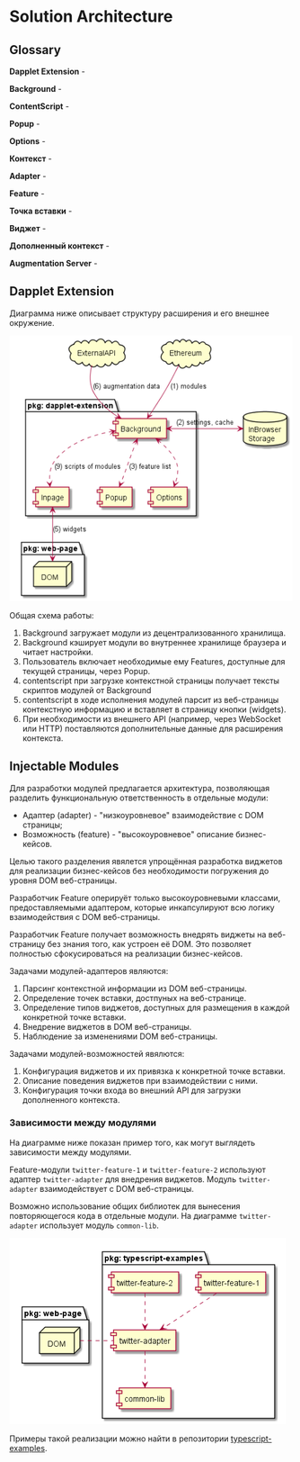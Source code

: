 # Solution Architecture

## Glossary

**Dapplet Extension** - 

**Background** - 

**ContentScript** - 

**Popup** - 

**Options** -

**Контекст** - 

**Adapter** -

**Feature** - 

**Точка вставки** - 

**Виджет** - 

**Дополненный контекст** - 

**Augmentation Server** -

## Dapplet Extension

Диаграмма ниже описывает структуру расширения и его внешнее окружение.

![](images/dapplet-extension.png)

Общая схема работы:

1. Background загружает модули из децентрализованного хранилища.
2. Background кэширует модули во внутреннее хранилище браузера и читает настройки.
3. Пользователь включает необходимые ему Features, доступные для текущей страницы, через Popup.
4. contentscript при загрузке контекстной страницы получает тексты скриптов модулей от Background
5. contentscript в ходе исполнения модулей парсит из веб-страницы контекстную информацию и вставляет в страницу кнопки (widgets).
6. При необходимости из внешнего API (например, через WebSocket или HTTP) поставляются дополнительные данные для расширения контекста.

## Injectable Modules

Для разработки модулей предлагается архитектура, позволяющая разделить функциональную ответственность в отдельные модули:

* Адаптер (adapter) - "низкоуровневое" взаимодействие с DOM страницы;
* Возможность (feature) - "высокоуровневое" описание бизнес-кейсов.

Целью такого разделения явялется упрощённая разработка виджетов для реализации бизнес-кейсов без необходимости погружения до уровня DOM веб-страницы. 

Разработчик Feature оперируёт только высокоуровневыми классами, предоставляемыми адаптером, которые инкапсулируют всю логику взаимодействия с DOM веб-страницы. 

Разработчик Feature получает возможность внедрять виджеты на веб-страницу без знания того, как устроен её DOM. Это позволяет полностью сфокусироваться на реализации бизнес-кейсов.

Задачами модулей-адаптеров являются:

1. Парсинг контекстной информации из DOM веб-страницы.
2. Определение точек вставки, достпуных на веб-странице.
3. Определение типов виджетов, доступных для размещения в каждой конкретной точке вставки.
4. Внедрение виджетов в DOM веб-страницы.
5. Наблюдение за изменениями DOM веб-страницы.

Задачами модулей-возможностей явялются:

1. Конфигурация виджетов и их привязка к конкретной точке вставки.
2. Описание поведения виджетов при взаимодействии с ними.
3. Конфигурация точки входа во внешний API для загрузки дополненного контекста.

### Зависимости между модулями

На диаграмме ниже показан пример того, как могут выглядеть зависимости между модулями.

Feature-модули ```twitter-feature-1``` и ```twitter-feature-2``` используют адаптер ```twitter-adapter``` для внедрения виджетов. Модуль ```twitter-adapter``` взаимодействует с DOM веб-страницы. 

Возможно использование общих библиотек для вынесения повторяющегося кода в отдельные модули. На диаграмме ```twitter-adapter``` использует модуль ```common-lib```.

![](images/typescript-examples.png) 

Примеры такой реализации можно найти в репозитории [typescript-examples](https://github.com/dapplets/typescript-examples).